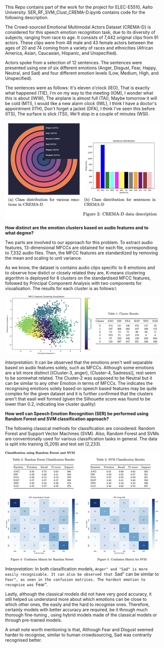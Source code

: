 
This Repo contains part of the work for the project for ELEC-E5510, Aalto University. SER_RF_SVM_Clust_CREMA-D.ipynb contains code for the following description. 

The Crowd-sourced Emotional Multimodal Actors Dataset (CREMA-D} is considered for this speech emotion recognition task, due to its diversity of subjects, ranging from race to age. It consists of 7,442 original clips from 91 actors. These clips were from 48 male and 43 female actors between the ages of 20 and 74 coming from a variety of races and ethnicities (African America, Asian, Caucasian, Hispanic, and Unspecified).

Actors spoke from a selection of 12 sentences. The sentences were presented using one of six different emotions (Anger, Disgust, Fear, Happy, Neutral, and Sad) and four different emotion levels (Low, Medium, High, and Unspecified).

The sentences were as follows:
It's eleven o'clock (IEO),
That is exactly what happened (TIE),
I'm on my way to the meeting (IOM),
I wonder what this is about (IWW),
The airplane is almost full (TAI),
Maybe tomorrow it will be cold (MTI),
I would like a new alarm clock (IWL),
I think I have a doctor's appointment (ITH),
Don't forget a jacket (DFA),
I think I've seen this before (ITS),
The surface is slick (TSI),
We'll stop in a couple of minutes (WSI).

![alt text](https://github.com/pal-priyanshi/Speech_Emotion_Recognition/blob/main/crema_d_data_desc.jpg)

**How distinct are the emotion clusters based on audio features and to what degree?**

Two parts are involved to our approach for this problem. To extract audio features, 13-dimensional MFCCs are obtained for each file, correspondiong to 7,332 audio files. Then, the MFCC features are standardized by removing the mean and scaling to unit variance.  

As we know, the dataset is contains audio clips specific to 6 emotions and to observe how distict or closely related they are, K-means clustering algorithm is deployed for 6 clusters on the standardised MFCC features, followed by Principal Component Analysis with two components for visualisation. 
The results for each cluster is as follows:\\


![alt text](https://github.com/pal-priyanshi/Speech_Emotion_Recognition/blob/main/k_means_clustering.jpg)

*Interpretation*: It can be observed that the emotions aren't well separable based on audio features solely, such as MFCCs. Although some emotions are a bit more distinct [(Cluster-3, anger), (Cluster-4, Sadness)], rest seem to be somewhat related. The Cluster-2 was supposed to be Neutral but it can be similar to any other Emotion in terms of MFCCs. The indicates the recognising emotions solely based on speech based features may be quite complex for the given dataset and it is further confirmed that the clusters aren't that easil well formed (given the Silhouette score was found to be lower than 0.2, indicating low cluster quality)

**How well can Speech Emotion Recognition (SER) be performed using Random Forest and SVM classification approach?**

The following classical methods for classification are considered: Random Forest and Support Vector Machines (SVM). Also, Random Forest and SVMs are conventionally used for various classification tasks in general.
The data is split into training (5,209) and test set (2,233).

![alt text](https://github.com/pal-priyanshi/Speech_Emotion_Recognition/blob/main/classification_using_RF_SVM.jpg)

*Interpretation*: In both classification models, ``Anger" and "Sad" is more easily recognisable. It can also be observed that ``Sad" can be similar to ``Fear", as seen in the confusion matrices. The hardest emotion to recognise was ``Fear". 

Lastly, although the classical models did not have very good accuracy, it still helped us understand more about which emotions can be close to which other ones, the easily and the hard to recognise ones. Therefore, certainly models with better accuracy are required, be it through much thorough fine-tuning , using hybrid models made of the classical models or through pre-trained models.

A small note worth mentioning is that, Although Fear and Disgust seemed harder to recognise, similar to human crowdsourcing, Sad was contrarily recognised better.

